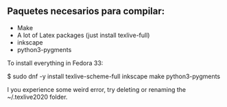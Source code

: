 




## Paquetes necesarios para compilar:

  * Make 
  * A lot of Latex packages (just install texlive-full)	  
  * inkscape
  * python3-pygments
  
To install everything in Fedora 33:

$ sudo dnf -y install texlive-scheme-full inkscape make python3-pygments


I you experience some weird error, try deleting or renaming the ~/.texlive2020 folder.
